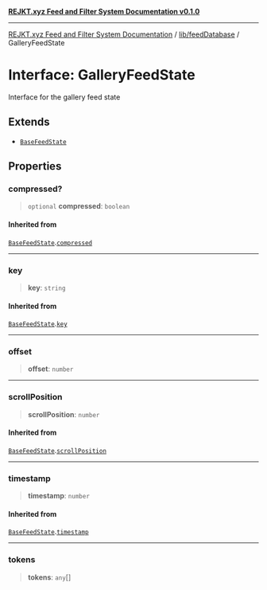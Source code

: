 [**REJKT.xyz Feed and Filter System Documentation v0.1.0**](../../../README.md)

***

[REJKT.xyz Feed and Filter System Documentation](../../../modules.md) / [lib/feedDatabase](../README.md) / GalleryFeedState

# Interface: GalleryFeedState

Interface for the gallery feed state

## Extends

- [`BaseFeedState`](BaseFeedState.md)

## Properties

### compressed?

> `optional` **compressed**: `boolean`

#### Inherited from

[`BaseFeedState`](BaseFeedState.md).[`compressed`](BaseFeedState.md#compressed)

***

### key

> **key**: `string`

#### Inherited from

[`BaseFeedState`](BaseFeedState.md).[`key`](BaseFeedState.md#key)

***

### offset

> **offset**: `number`

***

### scrollPosition

> **scrollPosition**: `number`

#### Inherited from

[`BaseFeedState`](BaseFeedState.md).[`scrollPosition`](BaseFeedState.md#scrollposition)

***

### timestamp

> **timestamp**: `number`

#### Inherited from

[`BaseFeedState`](BaseFeedState.md).[`timestamp`](BaseFeedState.md#timestamp)

***

### tokens

> **tokens**: `any`[]
